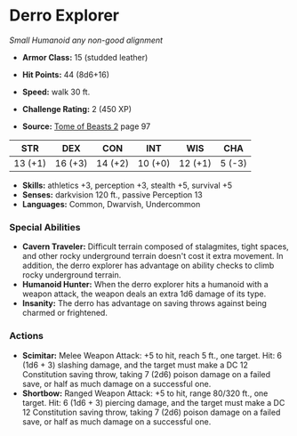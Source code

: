 # Derro Explorer

*Small* *Humanoid* *any non-good alignment*

- **Armor Class:** 15 (studded leather)
- **Hit Points:** 44 (8d6+16)
- **Speed:** walk 30 ft.

- **Challenge Rating:** 2 (450 XP)
- **Source:** [Tome of Beasts 2](https://koboldpress.com/kpstore/product/tome-of-beasts-2-for-5th-edition) page 97

| STR | DEX | CON | INT | WIS | CHA |
| --- | --- | --- | --- | --- | --- |
| 13 (+1) | 16 (+3) | 14 (+2) | 10 (+0) | 12 (+1) | 5 (-3) |

- **Skills:** athletics +3, perception +3, stealth +5, survival +5
- **Senses:** darkvision 120 ft., passive Perception 13
- **Languages:** Common, Dwarvish, Undercommon

### Special Abilities

- **Cavern Traveler:** Difficult terrain composed of stalagmites, tight spaces, and other rocky underground terrain doesn't cost it extra movement. In addition, the derro explorer has advantage on ability checks to climb rocky underground terrain.
- **Humanoid Hunter:** When the derro explorer hits a humanoid with a weapon attack, the weapon deals an extra 1d6 damage of its type.
- **Insanity:** The derro has advantage on saving throws against being charmed or frightened.

### Actions

- **Scimitar:** Melee Weapon Attack: +5 to hit, reach 5 ft., one target. Hit: 6 (1d6 + 3) slashing damage, and the target must make a DC 12 Constitution saving throw, taking 7 (2d6) poison damage on a failed save, or half as much damage on a successful one.
- **Shortbow:** Ranged Weapon Attack: +5 to hit, range 80/320 ft., one target. Hit: 6 (1d6 + 3) piercing damage, and the target must make a DC 12 Constitution saving throw, taking 7 (2d6) poison damage on a failed save, or half as much damage on a successful one.


